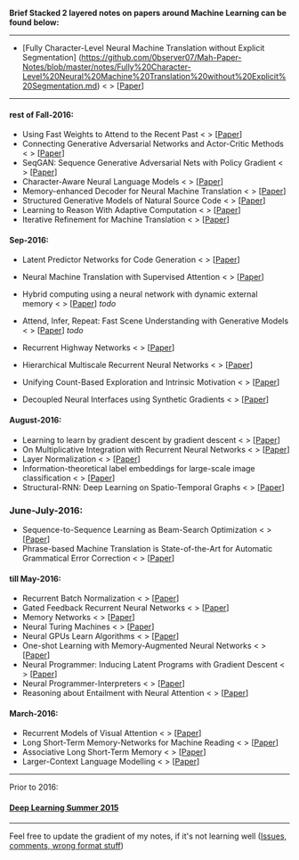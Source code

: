 **Brief Stacked 2 layered notes on papers around Machine Learning can be found below:**

----

* [Fully Character-Level Neural Machine Translation without Explicit Segmentation] (https://github.com/0bserver07/Mah-Paper-Notes/blob/master/notes/Fully%20Character-Level%20Neural%20Machine%20Translation%20without%20Explicit%20Segmentation.md) < > [[Paper](https://arxiv.org/abs/1610.03017v1)]


----

#### rest of Fall-2016:

* Using Fast Weights to Attend to the Recent Past < > [[Paper](https://arxiv.org/abs/1610.06258)]
* Connecting Generative Adversarial Networks and Actor-Critic Methods < > [[Paper](https://arxiv.org/abs/1610.01945)]
* SeqGAN: Sequence Generative Adversarial Nets with Policy Gradient < > [[Paper](https://arxiv.org/abs/1609.05473)]
* Character-Aware Neural Language Models < > [[Paper](https://arxiv.org/abs/1508.06615)]
* Memory-enhanced Decoder for Neural Machine Translation < > [[Paper](https://arxiv.org/abs/1606.02003)]
* Structured Generative Models of Natural Source Code < > [[Paper](https://arxiv.org/abs/1401.0514)]
* Learning to Reason With Adaptive Computation < > [[Paper](https://arxiv.org/abs/1610.07647)]
* Iterative Refinement for Machine Translation < > [[Paper](https://arxiv.org/abs/1610.06602)]


#### Sep-2016:

* Latent Predictor Networks for Code Generation < > [[Paper](https://arxiv.org/abs/1603.06744)]
* Neural Machine Translation with Supervised Attention < > [[Paper](https://arxiv.org/abs/1609.04186)]
* Hybrid computing using a neural network with dynamic external memory < > [[Paper](http://www.nature.com/articles/nature20101.epdf?author_access_token=ImTXBI8aWbYxYQ51Plys8NRgN0jAjWel9jnR3ZoTv0MggmpDmwljGswxVdeocYSurJ3hxupzWuRNeGvvXnoO8o4jTJcnAyhGuZzXJ1GEaD-Z7E6X_a9R-xqJ9TfJWBqz)] *todo*
* Attend, Infer, Repeat: Fast Scene Understanding with Generative Models < > [[Paper](https://arxiv.org/abs/1603.08575)] *todo*

* Recurrent Highway Networks < > [[Paper](https://arxiv.org/abs/1607.03474)]
* Hierarchical Multiscale Recurrent Neural Networks < > [[Paper](https://arxiv.org/abs/1609.01704)]
* Unifying Count-Based Exploration and Intrinsic Motivation < > [[Paper](https://arxiv.org/abs/1606.01868)]
* Decoupled Neural Interfaces using Synthetic Gradients < > [[Paper](https://arxiv.org/abs/1608.05343)]

#### August-2016:

* Learning to learn by gradient descent by gradient descent < > [[Paper](https://arxiv.org/abs/1606.04474)]
* On Multiplicative Integration with Recurrent Neural Networks < > [[Paper](https://arxiv.org/abs/1606.06630)]
* Layer Normalization < > [[Paper](https://arxiv.org/abs/1607.06450)]
* Information-theoretical label embeddings for large-scale image classification < > [[Paper](https://arxiv.org/abs/1607.05691)]
* Structural-RNN: Deep Learning on Spatio-Temporal Graphs < > [[Paper](https://arxiv.org/abs/1511.05298)]

### June-July-2016:

* Sequence-to-Sequence Learning as Beam-Search Optimization < > [[Paper](https://arxiv.org/abs/1606.02960)]
* Phrase-based Machine Translation is State-of-the-Art for Automatic Grammatical Error Correction < > [[Paper](https://arxiv.org/abs/1605.06353)]


#### till May-2016:

* Recurrent Batch Normalization < > [[Paper](https://arxiv.org/abs/1603.09025)]
* Gated Feedback Recurrent Neural Networks < > [[Paper](https://arxiv.org/abs/1502.02367)]
* Memory Networks < > [[Paper](https://arxiv.org/abs/1410.3916)]
* Neural Turing Machines < > [[Paper](https://arxiv.org/abs/1410.5401)]
* Neural GPUs Learn Algorithms < > [[Paper](https://arxiv.org/abs/1511.08228)]
* One-shot Learning with Memory-Augmented Neural Networks < > [[Paper](https://arxiv.org/abs/1605.06065)]
* Neural Programmer: Inducing Latent Programs with Gradient Descent < > [[Paper](https://arxiv.org/abs/1511.04834)]
* Neural Programmer-Interpreters < > [[Paper](https://arxiv.org/abs/1511.06279)]
* Reasoning about Entailment with Neural Attention < > [[Paper](https://arxiv.org/abs/1509.06664)]

#### March-2016:

* Recurrent Models of Visual Attention < > [[Paper](http://papers.nips.cc/paper/5542-recurrent-models-of-visual-attention.pdf)]
* Long Short-Term Memory-Networks for Machine Reading < > [[Paper](https://arxiv.org/abs/1601.06733)]
* Associative Long Short-Term Memory < > [[Paper](https://arxiv.org/abs/1602.03032)]
* Larger-Context Language Modelling < > [[Paper](https://arxiv.org/abs/1511.03729)]


-----

Prior to 2016:

#### [Deep Learning Summer 2015](https://github.com/0bserver07/Deep-Learning-Summer-2015#deep-learning-summer-2015)





----

Feel free to update the gradient of my notes, if it's not learning well ([Issues, comments, wrong format stuff](https://github.com/0bserver07/Mah-Paper-Notes/issues/new))
